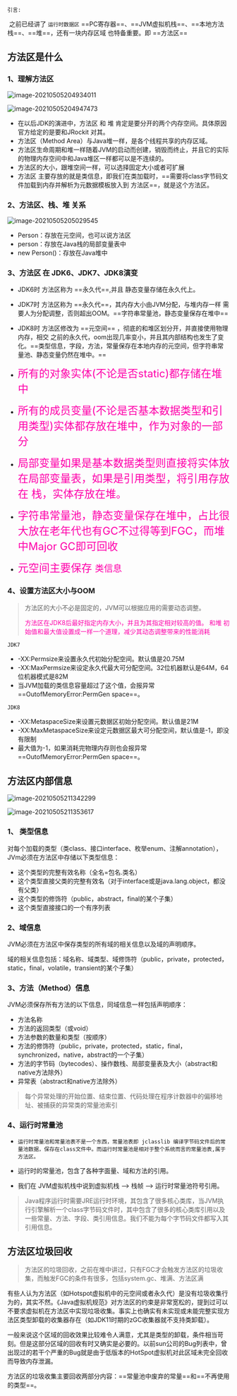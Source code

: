 `引言:`

​	之前已经讲了 `运行时数据区` ==PC寄存器==、==JVM虚拟机栈==、==本地方法栈==、==堆==，还有一块内存区域 也特备重要。即 ==方法区==



## 方法区是什么

### 1、理解方法区

![image-20210505204934011](第八章-方法区.assets/image-20210505204934011.png)

![image-20210505204947473](第八章-方法区.assets/image-20210505204947473.png)

* 在以后JDK的演进中，方法区  和  堆  肯定是要分开的两个内存空间。具体原因官方给定的是要和JRockit 对其。
* 方法区（Method Area）与Java堆一样，是各个线程共享的内存区域。
* 方法区生命周期和堆一样随着JVM的启动而创建，销毁而终止，并且它的实际的物理内存空间中和Java堆区一样都可以是不连续的。
* 方法区的大小，跟堆空间一样，可以选择固定大小或者可扩展
* 方法区 主要存放的就是类信息，即我们在类加载时，==需要将class字节码文件加载到内存并解析为元数据模板放入到 方法区==，就是这个方法区。

### 2、方法区、栈、堆 关系

![image-20210505205029545](第八章-方法区.assets/image-20210505205029545.png)

- Person：存放在元空间，也可以说方法区
- person：存放在Java栈的局部变量表中
- new Person()：存放在Java堆中



### 3、方法区 在 JDK6、JDK7、JDK8演变

* JDK6时 方法区称为 ==永久代==,并且 静态变量存储在永久代上。

* JDK7时 方法区称为 ==永久代==，其内存大小由JVM分配，与堆内存一样 需要人为分配调整，否则超出OOM。==字符串常量池，静态变量保存在堆中==
* JDK8时 方法区修改为 ==元空间== ，彻底的和堆区划分开，并直接使用物理内存，相交 之前的永久代，oom出现几率变小，并且其内部结构也发生了变化。==类型信息，字段，方法，常量保存在本地内存的元空间，但字符串常量池、静态变量仍然在堆中。==



* <font color=ff00aa size=5>所有的对象实体(不论是否static)都存储在堆中</font>
* <font color=ff00aa size=5>所有的成员变量(不论是否基本数据类型和引用类型)实体都存放在堆中，作为对象的一部分</font>
* <font color=ff00aa size=5>局部变量如果是基本数据类型则直接将实体放在局部变量表，如果是引用类型，将引用存放在 栈，实体存放在堆。</font>
* <font color=ff00aa size=5>字符串常量池，静态变量保存在堆中，占比很大放在老年代也有GC不过得等到FGC，而堆中Major GC即可回收</font>
* <font color=ff00aa size=5>元空间主要保存 `类信息`</font>



### 4、设置方法区大小与OOM

> 方法区的大小不必是固定的，JVM可以根据应用的需要动态调整。
>
> <font color=ff00aa>方法区在JDK8后最好指定内存大小，并且为其指定相对较高的值。 和堆 初始值和最大值设置成一样一个道理，减少其动态调整带来的性能消耗</font>

`JDK7`

- -XX:Permsize来设置永久代初始分配空间。默认值是20.75M
- -XX:MaxPermsize来设定永久代最大可分配空间。32位机器默认是64M，64位机器模式是82M
- 当JVM加载的类信息容量超过了这个值，会报异常 ==OutofMemoryError:PermGen space==。

`JDK8`

- -XX:MetaspaceSize来设置元数据区初始分配空间。默认值是21M
- -XX:MaxMetaspaceSize来设定元数据区最大可分配空间，默认值是-1，即没有限制
- 最大值为-1，如果消耗完物理内存则也会报异常 ==OutofMemoryError:PermGen space==。



## 方法区内部信息

![image-20210505211342299](第八章-方法区.assets/image-20210505211342299.png)

![image-20210505211353617](第八章-方法区.assets/image-20210505211353617.png)



### 1、 类型信息

对每个加载的类型（类class、接口interface、枚举enum、注解annotation），JVm必须在方法区中存储以下类型信息：

- 这个类型的完整有效名称（全名=包名.类名）
- 这个类型直接父类的完整有效名（对于interface或是java.lang.object，都没有父类）
- 这个类型的修饰符（public，abstract，final的某个子集）
- 这个类型直接接口的一个有序列表

### 2、域信息

JVM必须在方法区中保存类型的所有域的相关信息以及域的声明顺序。

域的相关信息包括：域名称、域类型、域修饰符（public，private，protected，static，final，volatile，transient的某个子集）

### 3、方法（Method）信息

JVM必须保存所有方法的以下信息，同域信息一样包括声明顺序：

- 方法名称
- 方法的返回类型（或void）
- 方法参数的数量和类型（按顺序）
- 方法的修饰符（public，private，protected，static，final，synchronized，native，abstract的一个子集）
- 方法的字节码（bytecodes）、操作数栈、局部变量表及大小（abstract和native方法除外）
- 异常表（abstract和native方法除外）

> 每个异常处理的开始位置、结束位置、代码处理在程序计数器中的偏移地址、被捕获的异常类的常量池索引



### 4、运行时常量池

* `运行时常量池和常量池表不是一个东西，常量池表即 jclasslib 编译字节码文件后的常量池数据，保存在class文件中。而运行时常量池是相对于整个系统而言的常量池表,属于方法区。`

* 运行时的常量池，包含了各种字面量、域和方法的引用。
* 我们在 JVM虚拟机栈中说到虚拟机栈 --> 栈帧 --> 运行时常量池符号引用。

> Java程序运行时需要JRE运行时环境，其包含了很多核心类库，当JVM执行引擎解析一个class字节码文件时，其中包含了很多的核心类库引用以及一些常量、方法、字段、类引用信息。我们不能为每个字节码文件都写入其引用信息。





## 方法区垃圾回收

> 方法区的垃圾回收，之前在堆中讲过，只有FGC才会触发方法区的垃圾收集，而触发FGC的条件有很多，包括system.gc、堆满、方法区满

有些人认为方法区（如Hotspot虚拟机中的元空间或者永久代）是没有垃圾收集行为的，其实不然。《Java虚拟机规范》对方法区的约束是非常宽松的，提到过可以不要求虚拟机在方法区中实现垃圾收集。事实上也确实有未实现或未能完整实现方法区类型卸载的收集器存在（如JDK11时期的zGC收集器就不支持类卸载）。

一般来说这个区域的回收效果比较难令人满意，尤其是类型的卸载，条件相当苛刻。但是这部分区域的回收有时又确实是必要的。以前sun公司的Bug列表中，曾出现过的若干个严重的Bug就是由于低版本的HotSpot虚拟机对此区域未完全回收而导致内存泄漏。



方法区的垃圾收集主要回收两部分内容：==常量池中废弃的常量==和==不再使用的类型==。